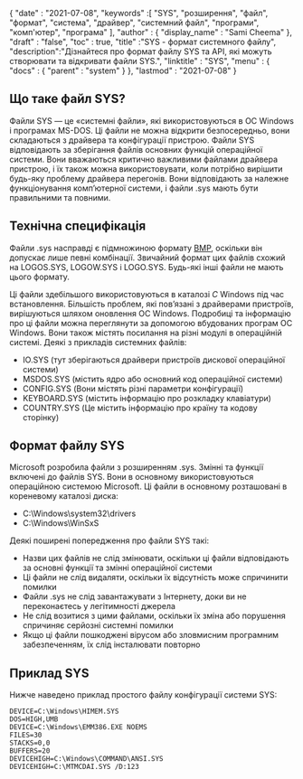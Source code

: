 {
  "date" : "2021-07-08",
  "keywords" :[ "SYS", "розширення", "файл", "формат", "система", "драйвер", "системний файл", "програми", "комп'ютер", "програма" ],
  "author" : {
    "display_name" : "Sami Cheema"
},
  "draft" : "false",
  "toc" : true,
  "title" :"SYS - формат системного файлу",
  "description":"Дізнайтеся про формат файлу SYS та API, які можуть створювати та відкривати файли SYS.",
  "linktitle" : "SYS",
  "menu" : {
    "docs" : {
      "parent" : "system"
}
},
  "lastmod" : "2021-07-08"
}

## Що таке файл SYS? ##

Файли SYS — це «системні файли», які використовуються в ОС Windows і програмах MS-DOS. Ці файли не можна відкрити безпосередньо, вони складаються з драйвера та конфігурації пристрою. Файли SYS відповідають за зберігання файлів основних функцій операційної системи. Вони вважаються критично важливими файлами драйвера пристрою, і їх також можна використовувати, коли потрібно вирішити будь-яку проблему драйвера перегонів. Вони відповідають за належне функціонування комп’ютерної системи, і файли .sys мають бути правильними та повними.


## Технічна специфікація ##

Файли .sys насправді є підмножиною формату [BMP](/uk/image/bmp/), оскільки він допускає лише певні комбінації. Звичайний формат цих файлів схожий на LOGOS.SYS, LOGOW.SYS і LOGO.SYS. Будь-які інші файли не мають цього формату.

Ці файли здебільшого використовуються в каталозі *C* Windows під час встановлення. Більшість проблем, які пов’язані з драйверами пристроїв, вирішуються шляхом оновлення ОС Windows. Подробиці та інформацію про ці файли можна переглянути за допомогою вбудованих програм ОС Windows. Вони також містять посилання на різні модулі в операційній системі.
Деякі з прикладів системних файлів:

* IO.SYS (тут зберігаються драйвери пристроїв дискової операційної системи)
* MSDOS.SYS (містить ядро або основний код операційної системи)
* CONFIG.SYS (Вони містять різні параметри конфігурації)
* KEYBOARD.SYS (містить інформацію про розкладку клавіатури)
* COUNTRY.SYS (Це містить інформацію про країну та кодову сторінку)

## Формат файлу SYS ##

Microsoft розробила файли з розширенням .sys. Змінні та функції включені до файлів SYS. Вони в основному використовуються операційною системою Microsoft. Ці файли в основному розташовані в кореневому каталозі диска:

* C:\Windows\system32\drivers
* C:\Windows\WinSxS

Деякі поширені попередження про файли SYS такі:

* Назви цих файлів не слід змінювати, оскільки ці файли відповідають за основні функції та змінні операційної системи
* Ці файли не слід видаляти, оскільки їх відсутність може спричинити помилки
* Файли .sys не слід завантажувати з Інтернету, доки ви не переконаєтесь у легітимності джерела
* Не слід возитися з цими файлами, оскільки їх зміна або порушення спричиняє серйозні системні помилки
* Якщо ці файли пошкоджені вірусом або зловмисним програмним забезпеченням, їх слід інсталювати повторно

## Приклад SYS ##

Нижче наведено приклад простого файлу конфігурації системи SYS:

```
DEVICE=C:\Windows\HIMEM.SYS
DOS=HIGH,UMB
DEVICE=C:\Windows\EMM386.EXE NOEMS
FILES=30
STACKS=0,0
BUFFERS=20
DEVICEHIGH=C:\Windows\COMMAND\ANSI.SYS
DEVICEHIGH=C:\MTMCDAI.SYS /D:123
```
